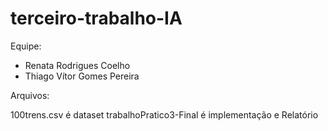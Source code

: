 # terceiro-trabalho-IA

Equipe:  
- Renata Rodrigues Coelho
- Thiago Vítor Gomes Pereira


Arquivos:

100trens.csv é dataset 
trabalhoPratico3-Final é implementação e Relatório 

